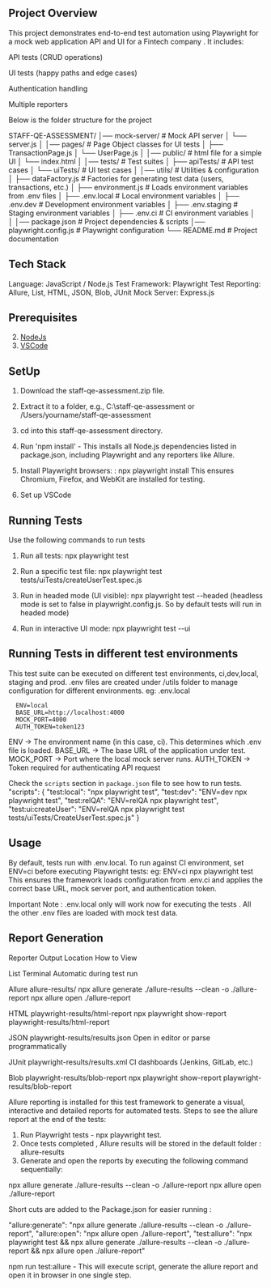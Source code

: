 
## Project Overview

This project demonstrates end-to-end test automation using Playwright for a mock web application API and UI for a Fintech company . It includes:

 API tests (CRUD operations)

 UI tests (happy paths and edge cases)

 Authentication handling

 Multiple reporters 

 Below is the folder structure for the project

 STAFF-QE-ASSESSMENT/
│── mock-server/                 # Mock API server
│   └── server.js
│
│── pages/                       # Page Object classes for UI tests
│   ├── TransactionPage.js
│   └── UserPage.js
│
│── public/                      # html file for a simple UI
│   └── index.html
│
│── tests/                       # Test suites
│   ├── apiTests/                # API test cases
│   └── uiTests/                 # UI test cases
│
│── utils/                       # Utilities & configuration
│   ├── dataFactory.js           # Factories for generating test data (users, transactions, etc.)
│   ├── environment.js           # Loads environment variables from .env files
│   ├── .env.local               # Local environment variables
│   ├── .env.dev                 # Development environment variables
│   ├── .env.staging             # Staging environment variables
│   ├── .env.ci                  # CI environment variables
│   
│
│── package.json                 # Project dependencies & scripts
│── playwright.config.js         # Playwright configuration
└── README.md                    # Project documentation



## Tech Stack
Language: JavaScript / Node.js
Test Framework: Playwright Test
Reporting: Allure, List, HTML, JSON, Blob, JUnit
Mock Server: Express.js

## Prerequisites

2. [NodeJs](https://nodejs.org/en/download)
5. [VSCode](https://code.visualstudio.com/download)

## SetUp

1. Download the staff-qe-assessment.zip file.

2. Extract it to a folder, e.g., C:\staff-qe-assessment or /Users/yourname/staff-qe-assessment
2. cd into this staff-qe-assessment directory.
4. Run 'npm install' - This installs all Node.js dependencies listed in package.json, including Playwright and any reporters like Allure.
5. Install Playwright browsers: : npx playwright install
This ensures Chromium, Firefox, and WebKit are installed for testing.
6. Set up VSCode

## Running Tests

Use the following commands to run tests 

1. Run all tests:    npx playwright test

2. Run a specific test file:     npx playwright test tests/uiTests/createUserTest.spec.js

3. Run in headed mode (UI visible):    npx playwright test --headed   (headless mode is set to false in playwright.config.js. 
So by default tests will run in headed mode)

4. Run in interactive UI mode:  npx playwright test --ui

## Running Tests in different test environments 

  This test suite can be executed on different test environments, ci,dev,local, staging and prod. 
  .env files are created under /utils folder to manage configuration for different environments.
  eg: .env.local 

      ENV=local
      BASE_URL=http://localhost:4000
      MOCK_PORT=4000
      AUTH_TOKEN=token123

ENV → The environment name (in this case, ci). This determines which .env file is loaded.
BASE_URL → The base URL of the application under test.
MOCK_PORT → Port where the local mock server runs.
AUTH_TOKEN → Token required for authenticating API request

Check the `scripts` section in `package.json` file to see how to run tests.
"scripts": {
    "test:local": "npx playwright test",
    "test:dev": "ENV=dev npx playwright test",
    "test:relQA": "ENV=relQA npx playwright test",
    "test:ui:createUser": "ENV=relQA npx playwright test tests/uiTests/CreateUserTest.spec.js"
  }

## Usage 

By default, tests run with .env.local.
To run against CI environment, set ENV=ci before executing Playwright tests:
eg:
ENV=ci npx playwright test
This ensures the framework loads configuration from .env.ci and applies the correct base URL, mock server port, and authentication token.

Important Note : .env.local only will work now for executing the tests . All the other .env files are loaded with mock test data. 

## Report Generation
Reporter	  Output Location	                        How to View

List	      Terminal	                                Automatic during test run

Allure        allure-results/                           npx allure generate ./allure-results --clean -o ./allure-report
                                                        npx allure open ./allure-report

HTML	      playwright-results/html-report	        npx playwright show-report playwright-results/html-report

JSON	      playwright-results/results.json	        Open in editor or parse programmatically

JUnit	      playwright-results/results.xml	        CI dashboards (Jenkins, GitLab, etc.)

Blob	      playwright-results/blob-report	        npx playwright show-report playwright-results/blob-report


Allure reporting is installed for this test framework to generate a visual, interactive and detailed reports for automated tests.
Steps to see the allure report at the end of the tests:
1. Run Playwright tests - npx playwright test.
2. Once tests completed , Allure results will be stored in the default folder : allure-results
3. Generate and open the reports by executing the following command sequentially:

npx allure generate ./allure-results --clean -o ./allure-report
npx allure open ./allure-report

Short cuts are added to the Package.json for easier running :

"allure:generate": "npx allure generate ./allure-results --clean -o ./allure-report",
"allure:open": "npx allure open ./allure-report",
"test:allure": "npx playwright test && npx allure generate ./allure-results --clean -o ./allure-report && npx allure open ./allure-report"

 npm run test:allure - This will execute script, generate the allure report and open it in browser in one single step.